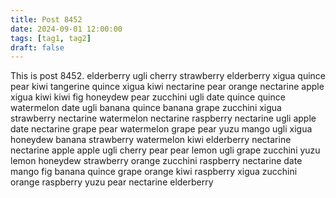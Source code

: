 ```yaml
---
title: Post 8452
date: 2024-09-01 12:00:00
tags: [tag1, tag2]
draft: false
---
```

This is post 8452.
elderberry
ugli
cherry
strawberry
elderberry
xigua
quince
pear
kiwi
tangerine
quince
xigua
kiwi
nectarine
pear
orange
nectarine
apple
xigua
kiwi
kiwi
fig
honeydew
pear
zucchini
ugli
date
quince
quince
watermelon
date
ugli
banana
quince
banana
grape
zucchini
xigua
strawberry
nectarine
watermelon
nectarine
raspberry
nectarine
ugli
apple
date
nectarine
grape
pear
watermelon
grape
pear
yuzu
mango
ugli
xigua
honeydew
banana
strawberry
watermelon
kiwi
elderberry
nectarine
nectarine
apple
apple
ugli
cherry
pear
pear
lemon
ugli
grape
zucchini
yuzu
lemon
honeydew
strawberry
orange
zucchini
raspberry
nectarine
date
mango
fig
banana
quince
grape
orange
kiwi
raspberry
xigua
zucchini
orange
raspberry
yuzu
pear
nectarine
elderberry
